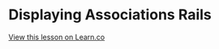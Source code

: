 # Displaying Associations Rails

<a href='https://learn.co/lessons/displaying-associations-rails-lab'
data-visibility='hidden'>View this lesson on Learn.co</a>
